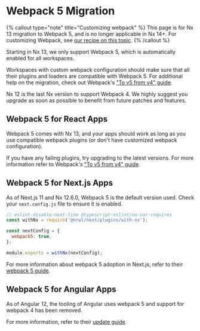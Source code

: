 # Webpack 5 Migration

{% callout type="note" title="Customizing webpack" %}
This page is for Nx 13 migration to Webpack 5, and is no longer applicable in Nx 14+. For customizing Webpack, see [our recipe on this topic](/recipe/customize-webpack).
{% /callout %}

Starting in Nx 13, we only support Webpack 5, which is automatically enabled for all workspaces.

Workspaces with custom webpack configuration should make sure that all their plugins and loaders are compatible with Webpack 5.
For additional help on the migration, check out Webpack's ["To v5 from v4" guide](https://webpack.js.org/migrate/5/).

Nx 12 is the last Nx version to support Webpack 4. We highly suggest you upgrade as soon as possible to benefit from future patches and features.

## Webpack 5 for React Apps

Webpack 5 comes with Nx 13, and your apps should work as long as you use compatible webpack plugins (or don't have customized webpack configuration).

If you have any failing plugins, try upgrading to the latest versions. For more information refer to Webpack's ["To v5 from v4" guide](https://webpack.js.org/migrate/5/).

## Webpack 5 for Next.js Apps

As of Next.js 11 and Nx 12.6.0, Webpack 5 is the default version used. Check your `next.config.js` file to ensure it is
enabled.

```javascript
// eslint-disable-next-line @typescript-eslint/no-var-requires
const withNx = require('@nrwl/next/plugins/with-nx');

const nextConfig = {
  webpack5: true,
};

module.exports = withNx(nextConfig);
```

For more information about webpack 5 adoption in Next.js, refer to
their [webpack 5 guide](https://nextjs.org/docs/messages/webpack5).

## Webpack 5 for Angular Apps

As of Angular 12, the tooling of Angular uses webpack 5 and support for webpack 4 has been removed.

For more information, refer to their [update guide](https://angular.io/guide/updating-to-version-12).
